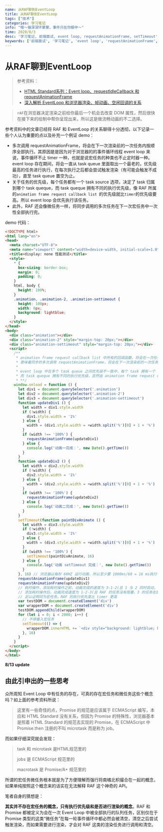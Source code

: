 ```yaml
---
name: 从RAF聊到EventLoop
title: 从RAF聊到EventLoop
tags: ["技术"]
categories: 学习笔记
info: "哦～循深深环蒙蒙，事件只在你眼中～"
time: 2020/8/3
desc: '学习笔记, 前端面试, event loop, requestAnimationFrame, setTimeout'
keywords: ['前端面试', '学习笔记', 'event loop', 'requestAnimationFrame', 'setTimeout']
---
```


# 从RAF聊到EventLoop

> 参考资料：
>
> - [HTML Standard系列：Event loop、requestIdleCallback 和 requestAnimationFrame](https://juejin.im/post/6844904056457003015)
> - [深入解析 EventLoop 和浏览器渲染、帧动画、空闲回调的关系](https://zhuanlan.zhihu.com/p/142742003)

> `rAF`在浏览器决定渲染之前给你最后一个机会去改变 DOM 属性，然后很快在接下来的绘制中帮你呈现出来，所以这是做流畅动画的不二选择。

参考资料中的文章已经将 RAF 和 EventLoop 的关系聊得十分透彻，以下记录一些个人认为重要的点以及补充一个例证 demo：

- 多次调用 requestAnimationFrame，将会在下一次渲染前的一次任务内按顺序全部执行。其原因是是因为对于浏览器的的事件循环线程 event loop 来说，事件循环不止 timer 一种，也就是说宏任务的种类也不止定时器一种。event loop 存在期间，将会一直从 task queue 里面取出一个最老的，优先级最高的任务进行执行，在每次执行之后都会尝试触发渲染（有可能会触发不成功），直至 task queue 置空为止。
- 关于任务的优先级，每个任务都有一个 task source 选项，决定了 task 归属到哪个 task queque，而 task queque 拥有不同的执行优先级，像 RAF 所属的`animation frame request callback list `的优先级就比`timer`的优先级要高。所以 event loop 会优先执行该任务。
- 此外，RAF 还会像微任务一样，将同步调用的多次任务在下一次宏任务中一次性全部执行完。

demo 代码：

```html
<!DOCTYPE html>
<html lang="en">
<head>
  <meta charset="UTF-8">
  <meta name="viewport" content="width=device-width, initial-scale=1.0">
  <title>display: none 性能测试</title>
  <style>
    * {
      box-sizing: border-box;
      margin: 0;
      padding: 0;
    }
    html, body {
      height: 100%;
    }
    .animation, .animation-2, .animation-settimeout {
      height: 100px;
      width: 0px;
      background: lightblue;
    }
  </style>
</head>
<body>
  <div class="animation"></div>
  <div class="animation-2" style="margin-top: 20px;"></div>
  <div class="animation-settimeout" style="margin-top: 20px;"></div>
  <script>
    /**
     * animation frame request callback list 中所有的回调函数，将会在一次任务内全部执行（相当于微任务执行形式的宏任务）
     * 意味着同步的多次调用 requestAnimationFrame，将会在下一次渲染前的一次任务内按顺序全部执行。
     * 
     * event loop 中在多个 task queue 之间优先级不一致中，每个 task 拥有一个 task source 属性，决定了 task 归属到哪个 task queque
     * 而 task queque 拥有不同的执行优先级，显然由 animation frame request callback list 非空而创建的任务优先级是要高于 timer 的。
     * **/
    window.onload = function () {
      let div1 = document.querySelector('.animation')
      let div2 = document.querySelector('.animation-2')
      let div3 = document.querySelector('.animation-settimeout')
      function updateDiv1 () {
        let width = div1.style.width
        if (!width) {
          div1.style.width = '1%'
        } else {
          width = (div1.style.width = +width.split('%')[0] + 1 + '%')
        }
        if (width !== '100%') {
          requestAnimationFrame(updateDiv1)
        } else {
          console.log('动画一完成：', new Date().getTime())
        }
      }
      function updateDiv2 () {
        let width = div2.style.width
        if (!width) {
          div2.style.width = '1%'
        } else {
          width = (div2.style.width = +width.split('%')[0] + 1 + '%')
        }
        if (width !== '100%') {
          requestAnimationFrame(updateDiv2)
        } else {
          console.log('动画二完成：', new Date().getTime())
        }
      }
      setTimeout(function paintDivAnimate () {
        let width = div3.style.width
        if (!width) {
          div3.style.width = '1%'
        } else {
          width = (div3.style.width = +width.split('%')[0] + 1 + '%')
        }
        if (width !== '100%') {
          setTimeout(paintDivAnimate, 16)
        } else {
          console.log('动画 setTimeout 完成：', new Date().getTime())
        }
      }, 16) // 浏览器以每秒 60HZ 运行动画，所以至少要 1000ms/60 = 16 ms执行一次刷新任务才能达到 60 帧的效果
      requestAnimationFrame(updateDiv1)
      requestAnimationFrame(updateDiv2)
      // 耗时操作，添加耗时操作之前，动画完成的速度为 3-1-2(且 1 与 2 同时启动，证明会同时执行所有的 RAF)
      // 添加耗时操作后，动画完成速度为 1-2-3(且 RAF 的任务没有阻塞，3 的任务在执行了一次以后就阻塞了很久)
      // 足以证明同为宏任务，RAF 的执行优先度比 timer 更高
      var testDOM = document.createElement('div')
      var wrapperDOM = document.createElement('div')
      testDOM.appendChild(wrapperDOM)
      for (let i = 0; i < 2000; i++) {
        // 不停塞入宏任务
        setTimeout(() => {
          wrapperDOM.innerHTML += `<div style="background: lightblue; height: 100px;">test</div>`
        }, 16)
      }
    }
  </script>
</body>
</html>
```



**8/13 update**

## 由此引申出的一些思考

众所周知 Event Loop 中有任务的存在，可真的存在宏任务和微任务这些个概念吗？如上面的参考资料所说：

> 这里有一些奇怪的点，Promise 的规范是应该属于 ECMAScript 编写，本应和 HTML Standard 没有关系，但因为 Promise 的特殊性，浏览器基本是照着 HTML Standard 的规范去实现的 Promise，在 ECMAScript 中 Promise.then 注册的不叫 microtask 而是称为 job。

而如果仔细深究就会发现：

> task 和 microtask 是HTML规范里的
>
> jobs 是 ECMAScript 规范里的
>
> macrotask 是 Promise/A+ 规范里的

所谓的宏任务微任务根本就是为了方便理解而强行将南橘北枳撮合在一起的概念，如果单纯按照这个概念来的话实在无法解释 RAF 这个神奇的 API。

笔者自身的猜想是：

**其实并不存在宏任务的概念，只有执行优先级和是否进行渲染的概念**。RAF 和 Promise 都被定义为会在一次 Event Loop 中被全部执行的队列任务，区别仅在于 Promise 类型的这类“微任务”在每一轮事件循环中都必然会被清空，清空之后尝试触发渲染，而如果需要进行渲染，才会对 RAF 这类的渲染任务进行调用和清空。